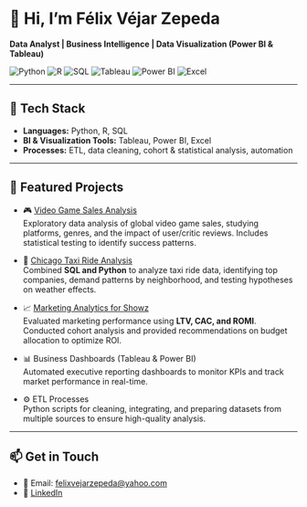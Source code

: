 # 👋 Hi, I’m Félix Véjar Zepeda  
**Data Analyst | Business Intelligence | Data Visualization (Power BI & Tableau)**  

![Python](https://img.shields.io/badge/Python-3776AB?style=for-the-badge&logo=python&logoColor=white)
![R](https://img.shields.io/badge/R-276DC3?style=for-the-badge&logo=r&logoColor=white)
![SQL](https://img.shields.io/badge/SQL-003B57?style=for-the-badge&logo=postgresql&logoColor=white)
![Tableau](https://img.shields.io/badge/Tableau-E97627?style=for-the-badge&logo=tableau&logoColor=white)
![Power BI](https://img.shields.io/badge/Power%20BI-F2C811?style=for-the-badge&logo=powerbi&logoColor=black)
![Excel](https://img.shields.io/badge/Excel-217346?style=for-the-badge&logo=microsoft-excel&logoColor=white)

---

## 🔧 Tech Stack  
- **Languages:** Python, R, SQL  
- **BI & Visualization Tools:** Tableau, Power BI, Excel  
- **Processes:** ETL, data cleaning, cohort & statistical analysis, automation  

---

## 🚀 Featured Projects  

- 🎮 [Video Game Sales Analysis](https://github.com/felixvejar/video-game-data-analysis)  
  Exploratory data analysis of global video game sales, studying platforms, genres, and the impact of user/critic reviews. Includes statistical testing to identify success patterns.  

- 🚖 [Chicago Taxi Ride Analysis](https://github.com/felixvejar/chicago_taxi_ride_analysis)  
  Combined **SQL and Python** to analyze taxi ride data, identifying top companies, demand patterns by neighborhood, and testing hypotheses on weather effects.  

- 📈 [Marketing Analytics for Showz](https://github.com/felixvejar/my_first_marketing_analysis)  
  Evaluated marketing performance using **LTV, CAC, and ROMI**. Conducted cohort analysis and provided recommendations on budget allocation to optimize ROI.  

- 📊 Business Dashboards (Tableau & Power BI)  
  Automated executive reporting dashboards to monitor KPIs and track market performance in real-time.  

- ⚙️ ETL Processes  
  Python scripts for cleaning, integrating, and preparing datasets from multiple sources to ensure high-quality analysis.  

---

## 📫 Get in Touch  
- 📧 Email: felixvejarzepeda@yahoo.com  
- 💼 [LinkedIn](https://www.linkedin.com/in/felixvejarzepeda/)  
